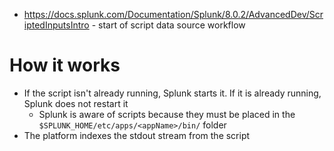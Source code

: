 - https://docs.splunk.com/Documentation/Splunk/8.0.2/AdvancedDev/ScriptedInputsIntro - start of script data source workflow
# How it works
- If the script isn't already running, Splunk starts it. If it is already running, Splunk does not restart it
    - Splunk is aware of scripts because they must be placed in the `$SPLUNK_HOME/etc/apps/<appName>/bin/` folder
- The platform indexes the stdout stream from the script